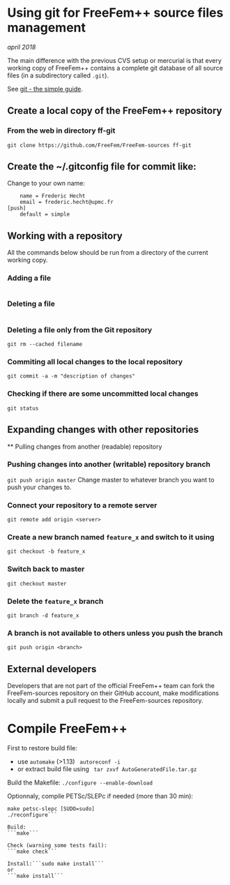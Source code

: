<!----------------------------------------------------------------------------------->
<!--- This file is part of FreeFEM.                                               --->
<!--- Laboratoire Jacques-Louis Lions                                             --->
<!--- Sorbonne Université, UMR 7598, Paris, F-75005 France                        --->
<!---                                                                             --->
<!--- Foobar is free software: you can redistribute it and/or modify              --->
<!--- it under the terms of the GNU Lesser General Public License as published by --->
<!--- the Free Software Foundation, either version 3 of the License, or           --->
<!--- (at your option) any later version.                                         --->
<!---                                                                             --->
<!--- Foobar is distributed in the hope that it will be useful,                   --->
<!--- but WITHOUT ANY WARRANTY; without even the implied warranty of              --->
<!--- MERCHANTABILITY or FITNESS FOR A PARTICULAR PURPOSE.  See the               --->
<!--- GNU Lesser General Public License for more details.                         --->
<!---                                                                             --->
<!--- You should have received a copy of the GNU Lesser General Public License    --->
<!--- along with Foobar.  If not, see <http://www.gnu.org/licenses/>.             --->
<!----------------------------------------------------------------------------------->


# Using git for FreeFem++ source files management
_april 2018_

The main difference with the previous CVS setup or mercurial is that every working
copy of FreeFem++ contains a complete git database of all source files
(in a subdirectory called `.git`).

See [git - the simple guide](http://rogerdudler.github.io/git-guide/).

## Create a local copy of the FreeFem++ repository

### From the web in directory ff-git

```
git clone https://github.com/FreeFem/FreeFem-sources ff-git
```

## Create the ~/.gitconfig file for commit like:

Change to your own name:

```[user]
	name = Frederic Hecht
	email = frederic.hecht@upmc.fr
[push]
	default = simple
```

## Working with a repository

All the commands below should be run from a directory of the current
working copy.

### Adding a file

```git add filename
```

### Deleting a file

```git rm filename
```

### Deleting a file only from the Git repository

```git rm --cached filename```

### Commiting all local changes to the local repository

```git commit -a -m "description of changes"```

### Checking if there are some uncommitted local changes

```git status```

## Expanding changes with other repositories

** Pulling changes from another (readable) repository

### Pushing changes into another (writable) repository branch

```git push origin master```
Change master to whatever branch you want to push your changes to.

### Connect your repository to a remote server

```git remote add origin <server>```

### Create a new branch named `feature_x` and switch to it using

```git checkout -b feature_x```

### Switch back to master

```git checkout master```

### Delete the `feature_x` branch

```git branch -d feature_x```

### A branch is not available to others unless you push the branch

```git push origin <branch>```

## External developers

Developers that are not part of the official FreeFem++ team can fork
the FreeFem-sources repository on their GitHub account, make modifications
locally and submit a pull request to the FreeFem-sources repository.

# Compile FreeFem++

First to restore build file:

 * use `automake` (>1.13)
	```	autoreconf -i```
 * or extract build file using
	```	tar zxvf AutoGeneratedFile.tar.gz```

Build the Makefile:
```./configure --enable-download```

Optionnaly, compile PETSc/SLEPc if needed (more than 30 min):

```cd 3rdparty/ff-petsc
make petsc-slepc [SUDO=sudo]
./reconfigure```

Build:
```make```

Check (warning some tests fail):
```make check```

Install:```sudo make install```
or
```make install```

